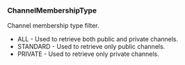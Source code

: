 ### ChannelMembershipType
Channel membership type filter.

- ALL - Used to retrieve both public and private channels.
- STANDARD - Used to retrieve only public channels.
- PRIVATE - Used to retrieve only private channels.
